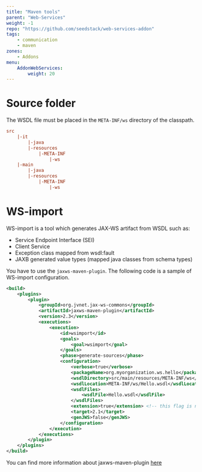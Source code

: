 ```yaml
---
title: "Maven tools"
parent: "Web-Services"
weight: -1
repo: "https://github.com/seedstack/web-services-addon"
tags:
    - communication
    - maven
zones:
    - Addons
menu:
    AddonWebServices:
        weight: 20
---
```


# Source folder

The WSDL file must be placed in the `META-INF/ws` directory of the classpath. 

```ini
src
    |-it
        |-java
        |-resources
            |-META-INF
                |-ws
    |-main
        |-java
        |-resources
            |-META-INF
                |-ws
```

# WS-import

WS-import is a tool which generates JAX-WS artifact from WSDL such as:

* Service Endpoint Interface (SEI)
* Client Service
* Exception class mapped from wsdl:fault
* JAXB generated value types (mapped java classes from schema types)

You have to use the `jaxws-maven-plugin`. The following code is a sample of WS-import configuration.

```xml
<build>
    <plugins>
        <plugin>
            <groupId>org.jvnet.jax-ws-commons</groupId>
            <artifactId>jaxws-maven-plugin</artifactId>
            <version>2.3</version>
            <executions>
                <execution>
                    <id>wsimport</id>
                    <goals>
                        <goal>wsimport</goal>
                    </goals>
                    <phase>generate-sources</phase>
                    <configuration>
                        <verbose>true</verbose>
                        <packageName>org.myorganization.ws.hello</packageName> <!-- only if you want all of this WS classes in the same package -->
                        <wsdlDirectory>src/main/resources/META-INF/ws</wsdlDirectory>
                        <wsdlLocation>META-INF/ws/Hello.wsdl</wsdlLocation>
                        <wsdlFiles>
                            <wsdlFile>Hello.wsdl</wsdlFile>
                        </wsdlFiles>
                        <extension>true</extension> <!-- this flag is needed to use JMS transport -->
                        <target>2.1</target>
                        <genJWS>false</genJWS>
                    </configuration>
                </execution>
            </executions>
        </plugin>
    </plugins>
</build>
```

You can find more information about jaxws-maven-plugin [here](https://jax-ws-commons.java.net/jaxws-maven-plugin/wsimport-mojo.html)


